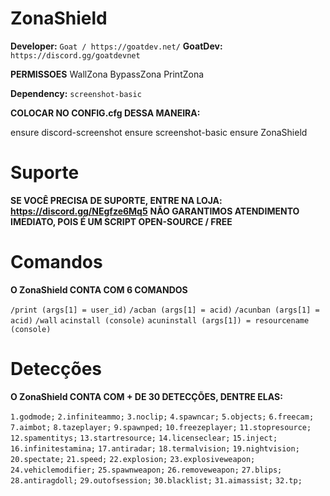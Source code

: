 # ZonaShield

**Developer:** ``Goat / https://goatdev.net/``
**GoatDev:** ``https://discord.gg/goatdevnet``

**PERMISSOES**
WallZona
BypassZona
PrintZona

**Dependency:**
``screenshot-basic``

**COLOCAR NO CONFIG.cfg DESSA MANEIRA:**

ensure discord-screenshot
ensure screenshot-basic
ensure ZonaShield

# Suporte

**SE VOCÊ PRECISA DE SUPORTE, ENTRE NA LOJA: https://discord.gg/NEgfze6Mq5**
**NÃO GARANTIMOS ATENDIMENTO IMEDIATO, POIS É UM SCRIPT OPEN-SOURCE / FREE**

# Comandos

**O ZonaShield CONTA COM 6 COMANDOS**

``/print (args[1] = user_id)``
``/acban (args[1] = acid)``
``/acunban (args[1] = acid)``
``/wall``
``acinstall (console)``
``acuninstall (args[1]) = resourcename (console)``

# Detecções

**O ZonaShield CONTA COM + DE 30 DETECÇÕES, DENTRE ELAS:**

``1.godmode;``
``2.infiniteammo;``
``3.noclip;``
``4.spawncar;``
``5.objects;``
``6.freecam;``
``7.aimbot;``
``8.tazeplayer;``
``9.spawnped;``
``10.freezeplayer;``
``11.stopresource;``
``12.spamentitys;``
``13.startresource;``
``14.licenseclear;``
``15.inject;``
``16.infinitestamina;``
``17.antiradar;``
``18.termalvision;``
``19.nightvision;``
``20.spectate;``
``21.speed;``
``22.explosion;``
``23.explosiveweapon;``
``24.vehiclemodifier;``
``25.spawnweapon;``
``26.removeweapon;``
``27.blips;``
``28.antiragdoll;``
``29.outofsession;``
``30.blacklist;``
``31.aimassist;``
``32.tp;``